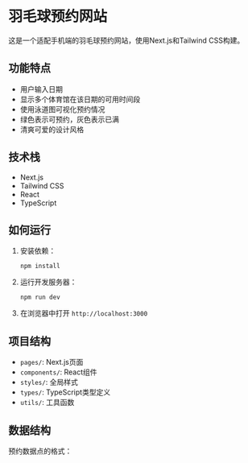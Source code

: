 # 羽毛球预约网站

这是一个适配手机端的羽毛球预约网站，使用Next.js和Tailwind CSS构建。

## 功能特点

- 用户输入日期
- 显示多个体育馆在该日期的可用时间段
- 使用泳道图可视化预约情况
- 绿色表示可预约，灰色表示已满
- 清爽可爱的设计风格

## 技术栈

- Next.js
- Tailwind CSS
- React
- TypeScript

## 如何运行

1. 安装依赖：
   ```
   npm install
   ```

2. 运行开发服务器：
   ```
   npm run dev
   ```

3. 在浏览器中打开 `http://localhost:3000`

## 项目结构

- `pages/`: Next.js页面
- `components/`: React组件
- `styles/`: 全局样式
- `types/`: TypeScript类型定义
- `utils/`: 工具函数

## 数据结构

预约数据点的格式：
